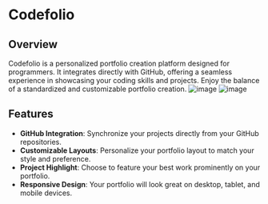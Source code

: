 # Codefolio

## Overview

Codefolio is a personalized portfolio creation platform designed for programmers. It integrates directly with GitHub, offering a seamless experience in showcasing your coding skills and projects. Enjoy the balance of a standardized and customizable portfolio creation.
![image](https://github.com/noahgsolomon/Codefolio/assets/111200060/0697c6d1-7365-4643-9467-5fc4d32aaff3)
![image](https://github.com/noahgsolomon/Codefolio/assets/111200060/18c98798-6b45-4f34-9320-ea40671ccf35)

## Features

- **GitHub Integration**: Synchronize your projects directly from your GitHub repositories. 
- **Customizable Layouts**: Personalize your portfolio layout to match your style and preference.
- **Project Highlight**: Choose to feature your best work prominently on your portfolio.
- **Responsive Design**: Your portfolio will look great on desktop, tablet, and mobile devices.
